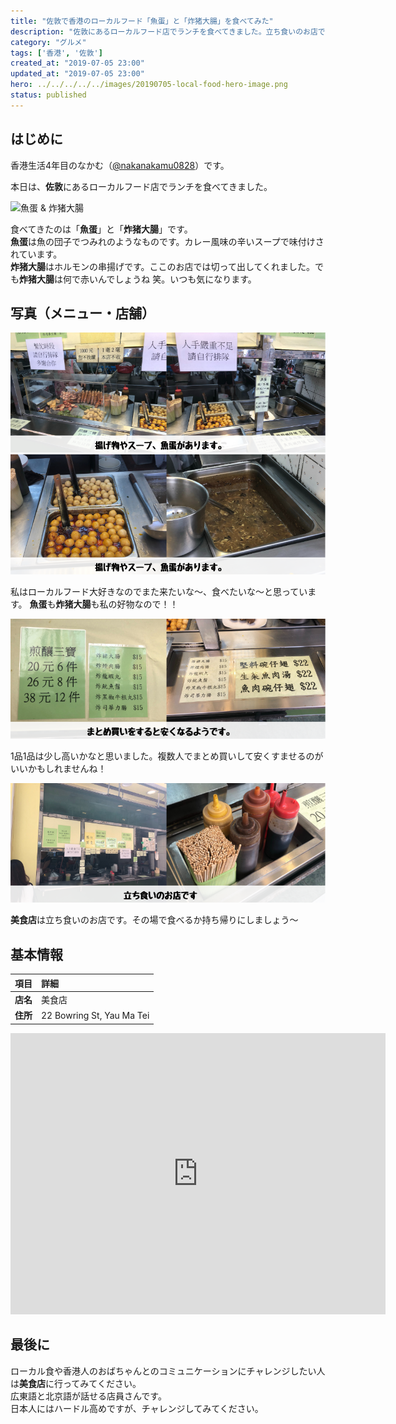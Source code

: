 ```yaml
---
title: "佐敦で香港のローカルフード「魚蛋」と「炸猪大腸」を食べてみた"
description: "佐敦にあるローカルフード店でランチを食べてきました。立ち食いのお店です。「魚蛋」と「炸猪大腸」を今回は食べました。"
category: "グルメ"
tags: ['香港', '佐敦']
created_at: "2019-07-05 23:00"
updated_at: "2019-07-05 23:00"
hero: ../../../../../images/20190705-local-food-hero-image.png
status: published
---
```


## はじめに

香港生活4年目のなかむ（[@nakanakamu0828](https://twitter.com/nakanakamu0828)）です。  

本日は、**佐敦**にあるローカルフード店でランチを食べてきました。

![魚蛋 & 炸猪大腸](../../../../../images/uploads/2019/07/05/local_food/picture-1.jpg)

食べてきたのは「**魚蛋**」と「**炸猪大腸**」です。  
**魚蛋**は魚の団子でつみれのようなものです。カレー風味の辛いスープで味付けされています。  
**炸猪大腸**はホルモンの串揚げです。ここのお店では切って出してくれました。でも**炸猪大腸**は何で赤いんでしょうね 笑。いつも気になります。

## 写真（メニュー・店舗）

![美食店 - 商品](../../../../../images/uploads/2019/07/05/local_food/picture-2.png)
![美食店 - 商品](../../../../../images/uploads/2019/07/05/local_food/picture-3.png)

私はローカルフード大好きなのでまた来たいな〜、食べたいな〜と思っています。
**魚蛋**も**炸猪大腸**も私の好物なので！！

![美食店 - メニュー](../../../../../images/uploads/2019/07/05/local_food/picture-4.png)

1品1品は少し高いかなと思いました。複数人でまとめ買いして安くすませるのがいいかもしれませんね！

![美食店 - 立ち食い店](../../../../../images/uploads/2019/07/05/local_food/picture-5.png)

**美食店**は立ち食いのお店です。その場で食べるか持ち帰りにしましょう〜


## 基本情報

| 項目 | 詳細 |
|:---|:---|
|  **店名**  |  美食店  |
|  **住所**  |  22 Bowring St, Yau Ma Tei  |

<iframe src="https://www.google.com/maps/embed?pb=!1m18!1m12!1m3!1d1845.6535459389634!2d114.16996905351752!3d22.30422284031993!2m3!1f0!2f0!3f0!3m2!1i1024!2i768!4f13.1!3m3!1m2!1s0x340400eb7668552d%3A0xef484fb770345963!2z576O6aOf5bqX!5e0!3m2!1sja!2shk!4v1562420696816!5m2!1sja!2shk" width="600" height="450" frameborder="0" style="border:0" allowfullscreen></iframe>


## 最後に
ローカル食や香港人のおばちゃんとのコミュニケーションにチャレンジしたい人は**美食店**に行ってみてください。  
広東語と北京語が話せる店員さんです。  
日本人にはハードル高めですが、チャレンジしてみてください。